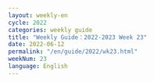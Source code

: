 ```yaml
---
layout: weekly-en
cycle: 2022
categories: weekly guide
title: "Weekly Guide：2022-2023 Week 23"
date: 2022-06-12
permalink: "/en/guide/2022/wk23.html"
weekNum: 23
language: English
---
```

